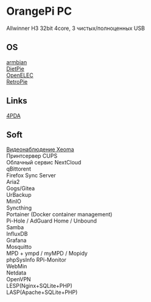 # OrangePi PC
Allwinner H3 32bit 4core, 3 чистых/полноценных USB  

## OS
[armbian](https://www.armbian.com/orange-pi-pc/)  
[DietPie](https://dietpi.com/)  
[OpenELEC](http://openelec.tv)  
[RetroPie](http://www.retrorangepi.org/)  

## Links
[4PDA](https://4pda.to/forum/index.php?showtopic=750921)

## Soft
[Видеонаблюдение Xeoma](https://felenasoft.com/xeoma/ru/download/)  
Принтсервер CUPS  
Облачный сервис NextCloud  
qBittorent  
Firefox Sync Server  
Aria2  
Gogs/Gitea  
UrBackup  
MinIO  
Syncthing  
Portainer (Docker container management)  
Pi-Hole / AdGuard Home / Unbound  
Samba  
InfluxDB  
Grafana  
Mosquitto  
MPD + ympd / myMPD / Mopidy  
phpSysInfo 
RPi-Monitor  
WebMin  
Netdata  
OpenVPN  
LESP(Nginx+SQLite+PHP)  
LASP(Apache+SQLite+PHP)  
